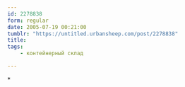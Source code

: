 ```yaml
---
id: 2278838
form: regular
date: 2005-07-19 00:21:00
tumblr: "https://untitled.urbansheep.com/post/2278838"
title:
tags:
    - контейнерный склад

---
```


<p>*</p>

